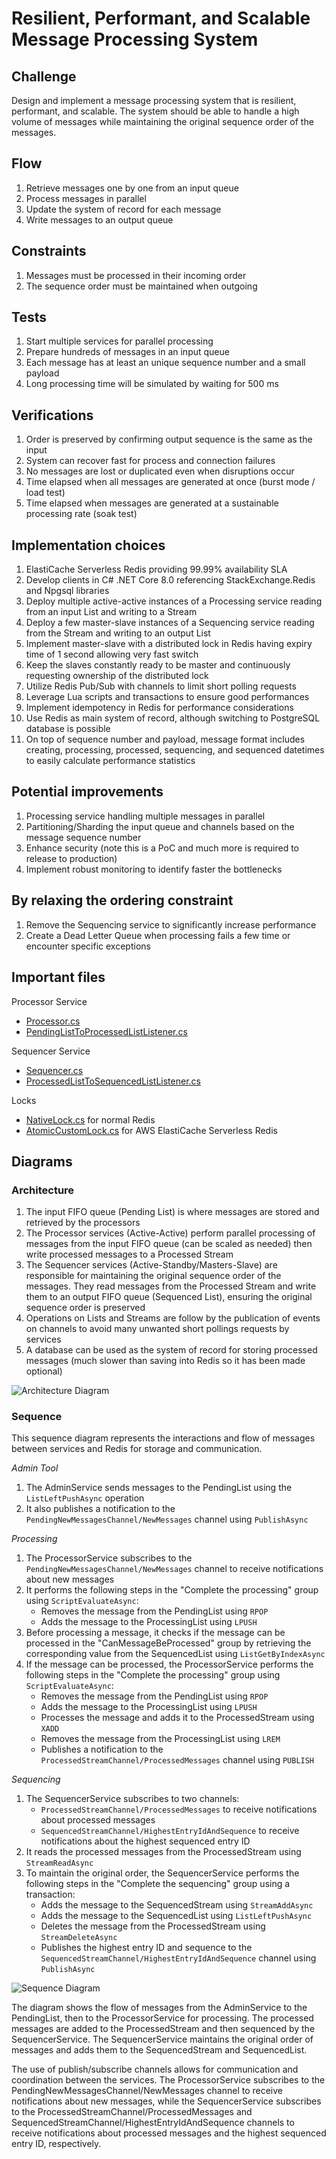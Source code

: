 # Resilient, Performant, and Scalable Message Processing System

## Challenge
Design and implement a message processing system that is resilient, performant, and scalable. The system should be able to handle a high volume of messages while maintaining the original sequence order of the messages.

## Flow
1. Retrieve messages one by one from an input queue
2. Process messages in parallel
3. Update the system of record for each message
4. Write messages to an output queue

## Constraints
1. Messages must be processed in their incoming order
2. The sequence order must be maintained when outgoing

## Tests
1. Start multiple services for parallel processing
2. Prepare hundreds of messages in an input queue
3. Each message has at least an unique sequence number and a small payload
4. Long processing time will be simulated by waiting for 500 ms

## Verifications
1. Order is preserved by confirming output sequence is the same as the input
2. System can recover fast for process and connection failures
3. No messages are lost or duplicated even when disruptions occur
4. Time elapsed when all messages are generated at once (burst mode / load test)
5. Time elapsed when messages are generated at a sustainable processing rate (soak test)

## Implementation choices
1. ElastiCache Serverless Redis providing 99.99% availability SLA
2. Develop clients in C# .NET Core 8.0 referencing StackExchange.Redis and Npgsql libraries
3. Deploy multiple active-active instances of a Processing service reading from an input List and writing to a Stream
4. Deploy a few master-slave instances of a Sequencing service reading from the Stream and writing to an output List
5. Implement master-slave with a distributed lock in Redis having expiry time of 1 second allowing very fast switch
6. Keep the slaves constantly ready to be master and continuously requesting ownership of the distributed lock
7. Utilize Redis Pub/Sub with channels to limit short polling requests
8. Leverage Lua scripts and transactions to ensure good performances
9. Implement idempotency in Redis for performance considerations
10. Use Redis as main system of record, although switching to PostgreSQL database is possible
11. On top of sequence number and payload, message format includes creating, processing, processed, sequencing, and sequenced datetimes to easily calculate performance statistics

## Potential improvements
1. Processing service handling multiple messages in parallel
2. Partitioning/Sharding the input queue and channels based on the message sequence number
3. Enhance security (note this is a PoC and much more is required to release to production)
4. Implement robust monitoring to identify faster the bottlenecks

## By relaxing the ordering constraint
1. Remove the Sequencing service to significantly increase performance
2. Create a Dead Letter Queue when processing fails a few time or encounter specific exceptions

## Important files

Processor Service
- [Processor.cs](Services/ProcessorService/Processor.cs)
- [PendingListToProcessedListListener.cs](DataAccessLayers/RedisAccessLayer/Client/PendingListToProcessedListListener.cs)

Sequencer Service
- [Sequencer.cs](Services/SequencerService/Sequencer.cs)
- [ProcessedListToSequencedListListener.cs](DataAccessLayers/RedisAccessLayer/Client/ProcessedListToSequencedListListener.cs)

Locks
- [NativeLock.cs](DataAccessLayers/RedisAccessLayer/Locks/NativeLock.cs) for normal Redis
- [AtomicCustomLock.cs](DataAccessLayers/RedisAccessLayer/Locks/AtomicCustomLock.cs) for AWS ElastiCache Serverless Redis

## Diagrams

### Architecture

1. The input FIFO queue (Pending List) is where messages are stored and retrieved by the processors
2. The Processor services (Active-Active) perform parallel processing of messages from the input FIFO queue (can be scaled as needed) then write processed messages to a Processed Stream
3. The Sequencer services (Active-Standby/Masters-Slave) are responsible for maintaining the original sequence order of the messages. They read messages from the Processed Stream and write them to an output FIFO queue (Sequenced List), ensuring the original sequence order is preserved
4. Operations on Lists and Streams are follow by the publication of events on channels to avoid many unwanted short pollings requests by services
5. A database can be used as the system of record for storing processed messages (much slower than saving into Redis so it has been made optional)

![Architecture Diagram](Diagrams/architecture-diagram.png)

### Sequence

This sequence diagram represents the interactions and flow of messages between services and Redis for storage and communication.

*Admin Tool*

1. The AdminService sends messages to the PendingList using the `ListLeftPushAsync` operation
2. It also publishes a notification to the `PendingNewMessagesChannel/NewMessages` channel using `PublishAsync`

*Processing*

1. The ProcessorService subscribes to the `PendingNewMessagesChannel/NewMessages` channel to receive notifications about new messages
2. It performs the following steps in the "Complete the processing" group using `ScriptEvaluateAsync`:
   - Removes the message from the PendingList using `RPOP`
   - Adds the message to the ProcessingList using `LPUSH`
3. Before processing a message, it checks if the message can be processed in the "CanMessageBeProcessed" group by retrieving the corresponding value from the SequencedList using `ListGetByIndexAsync`
4. If the message can be processed, the ProcessorService performs the following steps in the "Complete the processing" group using `ScriptEvaluateAsync`:
   - Removes the message from the PendingList using `RPOP`
   - Adds the message to the ProcessingList using `LPUSH`
   - Processes the message and adds it to the ProcessedStream using `XADD`
   - Removes the message from the ProcessingList using `LREM`
   - Publishes a notification to the `ProcessedStreamChannel/ProcessedMessages` channel using `PUBLISH`

*Sequencing*

1. The SequencerService subscribes to two channels:
   - `ProcessedStreamChannel/ProcessedMessages` to receive notifications about processed messages
   - `SequencedStreamChannel/HighestEntryIdAndSequence` to receive notifications about the highest sequenced entry ID
2. It reads the processed messages from the ProcessedStream using `StreamReadAsync`
3. To maintain the original order, the SequencerService performs the following steps in the "Complete the sequencing" group using a transaction:
   - Adds the message to the SequencedStream using `StreamAddAsync`
   - Adds the message to the SequencedList using `ListLeftPushAsync`
   - Deletes the message from the ProcessedStream using `StreamDeleteAsync`
   - Publishes the highest entry ID and sequence to the `SequencedStreamChannel/HighestEntryIdAndSequence` channel using `PublishAsync`

![Sequence Diagram](Diagrams/sequence_lists-and-streams.png)

The diagram shows the flow of messages from the AdminService to the PendingList, then to the ProcessorService for processing. The processed messages are added to the ProcessedStream and then sequenced by the SequencerService. The SequencerService maintains the original order of messages and adds them to the SequencedStream and SequencedList.

The use of publish/subscribe channels allows for communication and coordination between the services. The ProcessorService subscribes to the PendingNewMessagesChannel/NewMessages channel to receive notifications about new messages, while the SequencerService subscribes to the ProcessedStreamChannel/ProcessedMessages and SequencedStreamChannel/HighestEntryIdAndSequence channels to receive notifications about processed messages and the highest sequenced entry ID, respectively.
